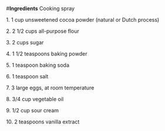#**Ingredients**
 Cooking spray
 <p>1. 1 cup unsweetened cocoa powder (natural or Dutch process)
 <p>2. 2 1/2 cups all-purpose flour
 <p>3. 2 cups sugar
 <p>4. 1 1/2 teaspoons baking powder
 <p>5. 1 teaspoon baking soda
 <p>6. 1 teaspoon salt
 <p>7. 3 large eggs, at room temperature
 <p>8. 3/4 cup vegetable oil
 <p>9. 1/2 cup sour cream
 <p>10. 2 teaspoons vanilla extract
